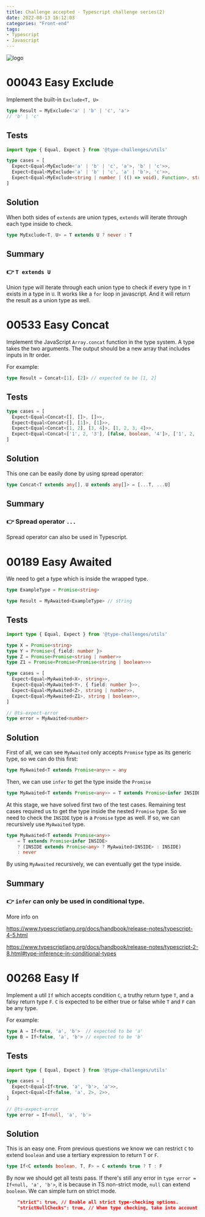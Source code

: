 ```yaml
---
title: Challenge accepted - Typescript challenge series(2)
date: 2022-08-13 16:12:03
categories: "Front-end"
tags:
- Typescript
- Javascript
---
```


![logo](https://tsch.js.org/logo.svg)

# 00043 Easy Exclude

Implement the built-in `Exclude<T, U>`

```ts
type Result = MyExclude<'a' | 'b' | 'c', 'a'>
// 'b' | 'c'
```

## Tests
```ts
import type { Equal, Expect } from '@type-challenges/utils'

type cases = [
  Expect<Equal<MyExclude<'a' | 'b' | 'c', 'a'>, 'b' | 'c'>>,
  Expect<Equal<MyExclude<'a' | 'b' | 'c', 'a' | 'b'>, 'c'>>,
  Expect<Equal<MyExclude<string | number | (() => void), Function>, string | number>>,
]
```

## Solution

When both sides of `extends` are union types, `extends` will iterate through each type inside to check.


```ts
type MyExclude<T, U> = T extends U ? never : T
```

## Summary

### 👉 `T extends U`
Union type will iterate through each union type to check if every type in `T` exists in a type in `U`. It works like a `for` loop in javascript. And it will return the result as a union type as well.

# 00533 Easy Concat

Implement the JavaScript `Array.concat` function in the type system. A type takes the two arguments. The output should be a new array that includes inputs in ltr order.

For example:
```ts
type Result = Concat<[1], [2]> // expected to be [1, 2]
```

## Tests
```ts
type cases = [
  Expect<Equal<Concat<[], []>, []>>,
  Expect<Equal<Concat<[], [1]>, [1]>>,
  Expect<Equal<Concat<[1, 2], [3, 4]>, [1, 2, 3, 4]>>,
  Expect<Equal<Concat<['1', 2, '3'], [false, boolean, '4']>, ['1', 2, '3', false, boolean, '4']>>,
]
```

## Solution

This one can be easily done by using spread operator:

```ts
type Concat<T extends any[], U extends any[]> = [...T, ...U]
```

## Summary

### 👉 Spread operator `...`
Spread operator can also be used in Typescript.

# 00189 Easy Awaited

We need to get a type which is inside the wrapped type.
```ts
type ExampleType = Promise<string>

type Result = MyAwaited<ExampleType> // string
```

## Tests
```ts
import type { Equal, Expect } from '@type-challenges/utils'

type X = Promise<string>
type Y = Promise<{ field: number }>
type Z = Promise<Promise<string | number>>
type Z1 = Promise<Promise<Promise<string | boolean>>>

type cases = [
  Expect<Equal<MyAwaited<X>, string>>,
  Expect<Equal<MyAwaited<Y>, { field: number }>>,
  Expect<Equal<MyAwaited<Z>, string | number>>,
  Expect<Equal<MyAwaited<Z1>, string | boolean>>,
]

// @ts-expect-error
type error = MyAwaited<number>
```

## Solution

First of all, we can see `MyAwaited` only accepts `Promise` type as its generic type, so we can do this first:
```ts
type MyAwaited<T extends Promise<any>> = any
```

Then, we can use `infer` to get the type inside the `Promise`

```ts
type MyAwaited<T extends Promise<any>> = T extends Promise<infer INSIDE> ? INSIDE : never
```

At this stage, we have solved first two of the test cases. Remaining test cases required us to get the type inside the nested `Promise` type. So we need to check the `INSIDE` type is a `Promise` type as well. If so, we can recursively use `MyAwaited` type.

```ts
type MyAwaited<T extends Promise<any>> 
    = T extends Promise<infer INSIDE>
    ? (INSIDE extends Promise<any> ? MyAwaited<INSIDE> : INSIDE)
    : never
```
By using `MyAwaited` recursively, we can eventually get the type inside.

## Summary
### 👉 `infer` can only be used in conditional type.
More info on 

https://www.typescriptlang.org/docs/handbook/release-notes/typescript-4-5.html

https://www.typescriptlang.org/docs/handbook/release-notes/typescript-2-8.html#type-inference-in-conditional-types

# 00268 Easy If

Implement a util `If` which accepts condition `C`, a truthy return type `T`, and a falsy return type `F`. `C` is expected to be either true or false while `T` and `F` can be any type.

For example:

```ts
type A = If<true, 'a', 'b'>  // expected to be 'a'
type B = If<false, 'a', 'b'> // expected to be 'b'
```

## Tests

```ts
import type { Equal, Expect } from '@type-challenges/utils'

type cases = [
  Expect<Equal<If<true, 'a', 'b'>, 'a'>>,
  Expect<Equal<If<false, 'a', 2>, 2>>,
]

// @ts-expect-error
type error = If<null, 'a', 'b'>
```

## Solution

This is an easy one. From previous questions we know we can restrict `C` to extend `boolean` and use a tertiary expression to return `T` or `F`.

```ts
type If<C extends boolean, T, F> = C extends true ? T : F
```

By now we should get all tests pass. If there's still any error in `type error = If<null, 'a', 'b'>`, it is because in TS non-strict mode, `null` can extend `boolean`. We can simple turn on strict mode.

```json
    "strict": true, // Enable all strict type-checking options.
    "strictNullChecks": true, // When type checking, take into account 'null' and 'undefined'.
```